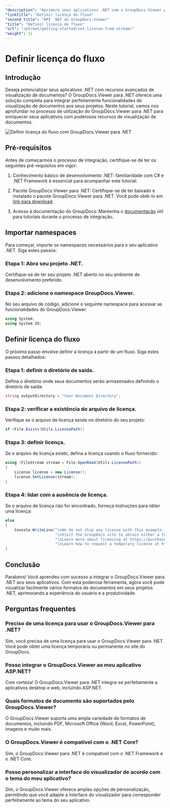 ```yaml
---
"description": "Aprimore seus aplicativos .NET com o GroupDocs.Viewer para uma visualização perfeita de documentos. Siga nosso guia passo a passo e integre recursos avançados de visualização de documentos sem esforço."
"linktitle": "Definir licença do fluxo"
"second_title": "API .NET do GroupDocs.Viewer"
"title": "Definir licença do fluxo"
"url": "/pt/net/getting-started/set-license-from-stream/"
"weight": 11
---
```


# Definir licença do fluxo

## Introdução
Deseja potencializar seus aplicativos .NET com recursos avançados de visualização de documentos? O GroupDocs.Viewer para .NET oferece uma solução completa para integrar perfeitamente funcionalidades de visualização de documentos aos seus projetos. Neste tutorial, vamos nos aprofundar no processo de utilização do GroupDocs.Viewer para .NET para enriquecer seus aplicativos com poderosos recursos de visualização de documentos. 

![Definir licença do fluxo com GroupDocs.Viewer para .NET](/viewer/getting-started/set-license-from-stream.png)

## Pré-requisitos
Antes de começarmos o processo de integração, certifique-se de ter os seguintes pré-requisitos em vigor:
1. Conhecimento básico de desenvolvimento .NET: familiaridade com C# e .NET Framework é essencial para acompanhar este tutorial.
   
2. Pacote GroupDocs.Viewer para .NET: Certifique-se de ter baixado e instalado o pacote GroupDocs.Viewer para .NET. Você pode obtê-lo em [link para download](https://releases.groupdocs.com/viewer/net/).
3. Acesso à documentação do GroupDocs: Mantenha o [documentação](https://tutorials.groupdocs.com/viewer/net/) útil para tutoriais durante o processo de integração.

## Importar namespaces
Para começar, importe os namespaces necessários para o seu aplicativo .NET. Siga estes passos:
### Etapa 1: Abra seu projeto .NET.
Certifique-se de ter seu projeto .NET aberto no seu ambiente de desenvolvimento preferido.
### Etapa 2: adicione o namespace GroupDocs.Viewer.
No seu arquivo de código, adicione o seguinte namespace para acessar as funcionalidades do GroupDocs.Viewer:
```csharp
using System;
using System.IO;
```
## Definir licença do fluxo
O próximo passo envolve definir a licença a partir de um fluxo. Siga estes passos detalhados:
### Etapa 1: definir o diretório de saída.
Defina o diretório onde seus documentos serão armazenados definindo o diretório de saída:
```csharp
string outputDirectory = "Your Document Directory";
```
### Etapa 2: verificar a existência do arquivo de licença.
Verifique se o arquivo de licença existe no diretório do seu projeto:
```csharp
if (File.Exists(Utils.LicensePath))
```
### Etapa 3: definir licença.
Se o arquivo de licença existir, defina a licença usando o fluxo fornecido:
```csharp
using (FileStream stream = File.OpenRead(Utils.LicensePath))
{
    License license = new License();
    license.SetLicense(stream);
}
```
### Etapa 4: lidar com a ausência de licença.
Se o arquivo de licença não for encontrado, forneça instruções para obter uma licença:
```csharp
else
{
    Console.WriteLine("\nWe do not ship any license with this example. " +
                      "\nVisit the GroupDocs site to obtain either a temporary or permanent license. " +
                      "\nLearn more about licensing at https://purchase.groupdocs.com/faqs/licensing. " +
                      "\nLearn how to request a temporary license at https://purchase.groupdocs.com/temporary-license.");
}
```

## Conclusão
Parabéns! Você aprendeu com sucesso a integrar o GroupDocs.Viewer para .NET aos seus aplicativos. Com esta poderosa ferramenta, agora você pode visualizar facilmente vários formatos de documentos em seus projetos .NET, aprimorando a experiência do usuário e a produtividade.
## Perguntas frequentes
### Preciso de uma licença para usar o GroupDocs.Viewer para .NET?
Sim, você precisa de uma licença para usar o GroupDocs.Viewer para .NET. Você pode obter uma licença temporária ou permanente no site do GroupDocs.
### Posso integrar o GroupDocs.Viewer ao meu aplicativo ASP.NET?
Com certeza! O GroupDocs.Viewer para .NET integra-se perfeitamente a aplicativos desktop e web, incluindo ASP.NET.
### Quais formatos de documento são suportados pelo GroupDocs.Viewer?
O GroupDocs.Viewer suporta uma ampla variedade de formatos de documentos, incluindo PDF, Microsoft Office (Word, Excel, PowerPoint), imagens e muito mais.
### O GroupDocs.Viewer é compatível com o .NET Core?
Sim, o GroupDocs.Viewer para .NET é compatível com o .NET Framework e o .NET Core.
### Posso personalizar a interface do visualizador de acordo com o tema do meu aplicativo?
Sim, o GroupDocs.Viewer oferece amplas opções de personalização, permitindo que você adapte a interface do visualizador para corresponder perfeitamente ao tema do seu aplicativo.